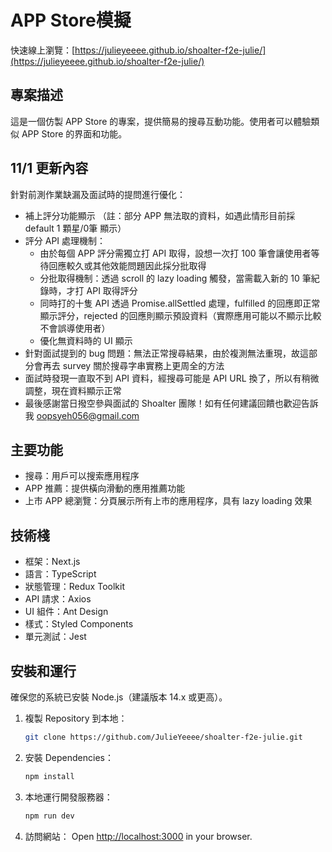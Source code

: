# APP Store模擬

快速線上瀏覽：[https://julieyeeee.github.io/shoalter-f2e-julie/](https://julieyeeee.github.io/shoalter-f2e-julie/)

## 專案描述

這是一個仿製 APP Store 的專案，提供簡易的搜尋互動功能。使用者可以體驗類似 APP Store 的界面和功能。

## 11/1 更新內容

針對前測作業缺漏及面試時的提問進行優化：

- 補上評分功能顯示 （註：部分 APP 無法取的資料，如遇此情形目前採 default 1 顆星/0筆 顯示）
- 評分 API 處理機制：
  - 由於每個 APP 評分需獨立打 API 取得，設想一次打 100 筆會讓使用者等待回應較久或其他效能問題因此採分批取得
  - 分批取得機制：透過 scroll 的 lazy loading 觸發，當需載入新的 10 筆紀錄時，才打 API 取得評分
  - 同時打的十隻 API 透過 Promise.allSettled 處理，fulfilled 的回應即正常顯示評分，rejected 的回應則顯示預設資料（實際應用可能以不顯示比較不會誤導使用者）
  - 優化無資料時的 UI 顯示
- 針對面試提到的 bug 問題：無法正常搜尋結果，由於複測無法重現，故這部分會再去 survey 關於搜尋字串實務上更周全的方法
- 面試時發現一直取不到 API 資料，經搜尋可能是 API URL 換了，所以有稍微調整，現在資料顯示正常
- 最後感謝當日撥空參與面試的 Shoalter 團隊！如有任何建議回饋也歡迎告訴我 oopsyeh056@gmail.com

## 主要功能

- 搜尋：用戶可以搜索應用程序
- APP 推薦：提供橫向滑動的應用推薦功能
- 上市 APP 總瀏覽：分頁展示所有上市的應用程序，具有 lazy loading 效果

## 技術棧

- 框架：Next.js
- 語言：TypeScript
- 狀態管理：Redux Toolkit
- API 請求：Axios
- UI 組件：Ant Design
- 樣式：Styled Components
- 單元測試：Jest

## 安裝和運行

確保您的系統已安裝 Node.js（建議版本 14.x 或更高）。

1. 複製 Repository 到本地：
   ```bash
   git clone https://github.com/JulieYeeee/shoalter-f2e-julie.git
   ```
2. 安裝 Dependencies：
   ```bash
   npm install
   ```
3. 本地運行開發服務器：

   ```bash
   npm run dev
   ```

4. 訪問網站：
   Open [http://localhost:3000](http://localhost:3000) in your browser.
